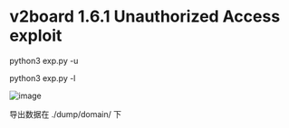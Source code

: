 # v2board 1.6.1 Unauthorized Access exploit

python3 exp.py -u <url>

python3 exp.py -l <url-list>

![image](https://user-images.githubusercontent.com/50661527/209645190-960958c3-1171-46af-ad5d-dcb64c3732e5.png)

导出数据在 ./dump/domain/ 下
